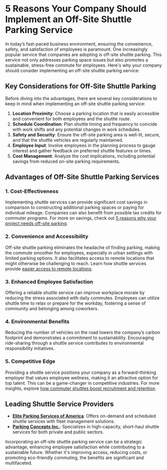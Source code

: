 # 5 Reasons Your Company Should Implement an Off-Site Shuttle Parking Service

In today’s fast-paced business environment, ensuring the convenience, safety, and satisfaction of employees is paramount. One increasingly popular service that companies are adopting is off-site shuttle parking. This service not only addresses parking space issues but also promotes a sustainable, stress-free commute for employees. Here's why your company should consider implementing an off-site shuttle parking service:

## Key Considerations for Off-Site Shuttle Parking

Before diving into the advantages, there are several key considerations to keep in mind when implementing an off-site shuttle parking service:

1. **Location Proximity**: Choose a parking location that is easily accessible and convenient for both employees and the shuttle route.
2. **Schedule Coordination**: Plan shuttle timing and frequency to coincide with work shifts and any potential changes in work schedules.
3. **Safety and Security**: Ensure the off-site parking area is well-lit, secure, and that the shuttle vehicles are regularly maintained.
4. **Employee Input**: Involve employees in the planning process to gauge interest and gather feedback on preferred shuttle features or times.
5. **Cost Management**: Analyze the cost implications, including potential savings from reduced on-site parking requirements.

## Advantages of Off-Site Shuttle Parking Services

### 1. Cost-Effectiveness

Implementing shuttle services can provide significant cost savings in comparison to constructing additional parking spaces or paying for individual mileage. Companies can also benefit from possible tax credits for commuter programs. For more on savings, check out [5 reasons why your project needs off-site parking](/dir/whereipark).

### 2. Convenience and Accessibility

Off-site shuttle parking eliminates the headache of finding parking, making the commute smoother for employees, especially in urban settings with limited parking options. It also facilitates access to remote locations that might otherwise be challenging to reach. Learn how shuttle services provide [easier access to remote locations](/dir/metropolis).

### 3. Enhanced Employee Satisfaction

Offering a reliable shuttle service can improve workplace morale by reducing the stress associated with daily commutes. Employees can utilize shuttle time to relax or prepare for the workday, fostering a sense of community and belonging among coworkers. 

### 4. Environmental Benefits

Reducing the number of vehicles on the road lowers the company’s carbon footprint and demonstrates a commitment to sustainability. Encouraging ride-sharing through a shuttle service contributes to environmental responsibility initiatives. 

### 5. Competitive Edge

Providing a shuttle service positions your company as a forward-thinking employer that values employee wellness, making it an attractive option for top talent. This can be a game-changer in competitive industries. For more insights, explore [how commuter shuttles boost recruitment and retention](/dir/parkhub).

## Leading Shuttle Service Providers

- **[Elite Parking Services of America](/dir/elite_parking_services_of_america)**: Offers on-demand and scheduled shuttle services with fleet management solutions.
- **[Parking Concepts Inc.](/dir/parking_concepts_inc)**: Specializes in high-capacity, short-haul shuttle services for both private and public sectors.

Incorporating an off-site shuttle parking service can be a strategic advantage, enhancing employee satisfaction while contributing to a sustainable future. Whether it's improving access, reducing costs, or promoting eco-friendly commuting, the benefits are significant and multifaceted.